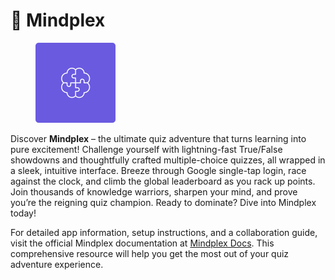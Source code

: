 # 🧠 Mindplex

<div align="left"><figure><img src=".gitbook/assets/Logo.svg" alt="" width="128"><figcaption></figcaption></figure></div>

Discover **Mindplex** – the ultimate quiz adventure that turns learning into pure excitement! Challenge yourself with lightning-fast True/False showdowns and thoughtfully crafted multiple-choice quizzes, all wrapped in a sleek, intuitive interface. Breeze through Google single-tap login, race against the clock, and climb the global leaderboard as you rack up points. Join thousands of knowledge warriors, sharpen your mind, and prove you’re the reigning quiz champion. Ready to dominate? Dive into Mindplex today!

For detailed app information, setup instructions, and a collaboration guide, visit the official Mindplex documentation at [Mindplex Docs](https://personal-106.gitbook.io/mindplex-docs). This comprehensive resource will help you get the most out of your quiz adventure experience.
